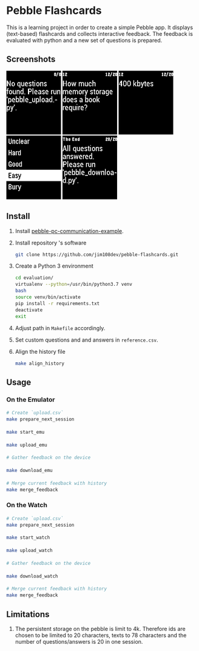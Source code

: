 # Pebble Flashcards

This is a learning project in order to create a simple Pebble app. It displays (text-based) flashcards and collects interactive feedback. The feedback is evaluated with python and a new set of questions is prepared.

## Screenshots

![download_failed](./screenshots/no_data.png)
![question](./screenshots/question.png)
![answer](./screenshots/answer.png)
![feedback](./screenshots/feedback.png)
![last_page](./screenshots/last_page.png)

## Install

1. Install [pebble-pc-communication-example](https://github.com/jim108dev/pebble-pc-communication-example).

1. Install repository 's software

    ```sh
    git clone https://github.com/jim108dev/pebble-flashcards.git
    ```

1. Create a Python 3 environment

    ```sh
    cd evaluation/
    virtualenv --python=/usr/bin/python3.7 venv
    bash
    source venv/bin/activate
    pip install -r requirements.txt
    deactivate
    exit
    ```

1. Adjust path in `Makefile` accordingly.

1. Set custom questions and and answers in `reference.csv`.

1. Align the history file

    ```sh
    make align_history
    ```

## Usage

### On the Emulator

```sh
# Create `upload.csv`
make prepare_next_session

make start_emu

make upload_emu

# Gather feedback on the device

make download_emu

# Merge current feedback with history
make merge_feedback
```

### On the Watch

```sh
# Create `upload.csv`
make prepare_next_session

make start_watch

make upload_watch

# Gather feedback on the device

make download_watch

# Merge current feedback with history
make merge_feedback
```

## Limitations

1. The persistent storage on the pebble is limit to 4k. Therefore ids are chosen to be limited to 20 characters, texts to 78 characters and the number of questions/answers is 20 in one session.

